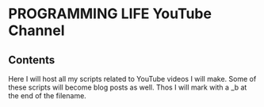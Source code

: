 # PROGRAMMING LIFE YouTube Channel

## Contents

Here I will host all my scripts related to YouTube videos I will make.
Some of these scripts will become blog posts as well. 
Thos I will mark with a _b at the end of the filename.
